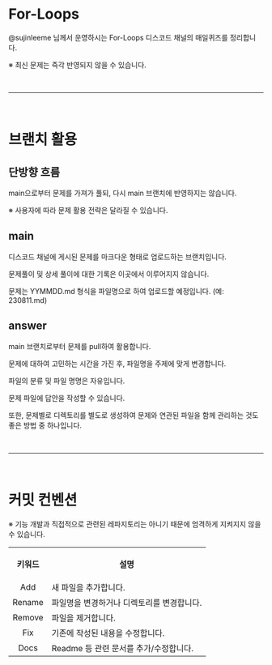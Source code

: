 # For-Loops
@sujinleeme 님께서 운영하시는 For-Loops 디스코드 채널의 매일퀴즈를 정리합니다.

※ 최신 문제는 즉각 반영되지 않을 수 있습니다.

<br><hr><br>

# 브랜치 활용

## 단방향 흐름

main으로부터 문제를 가져가 풀되, 다시 main 브랜치에 반영하지는 않습니다.

※ 사용자에 따라 문제 활용 전략은 달라질 수 있습니다.

## main

디스코드 채널에 게시된 문제를 마크다운 형태로 업로드하는 브랜치입니다.

문제풀이 및 상세 풀이에 대한 기록은 이곳에서 이루어지지 않습니다.

문제는 YYMMDD.md 형식을 파일명으로 하여 업로드할 예정입니다. (예: 230811.md)

## answer

main 브랜치로부터 문제를 pull하여 활용합니다.

문제에 대하여 고민하는 시간을 가진 후, 파일명을 주제에 맞게 변경합니다.

파일의 분류 및 파일 명명은 자유입니다.

문제 파일에 답안을 작성할 수 있습니다.

또한, 문제별로 디렉토리를 별도로 생성하여 문제와 연관된 파일을 함께 관리하는 것도 좋은 방법 중 하나입니다.

<br><hr><br>

# 커밋 컨벤션

※ 기능 개발과 직접적으로 관련된 레파지토리는 아니기 때문에 엄격하게 지켜지지 않을 수 있습니다.

<table>
<tr>
<th align="center">
<p> 
키워드
</p>
</th>
<th align="center">
<p> 
설명
</p>
</th>
</tr>
<tr>
<td align="center">
Add
</td>
<td align="left">
새 파일을 추가합니다.
</td>
</tr>
<tr>
<td align="center">
Rename
</td>
<td align="left">
파일명을 변경하거나 디렉토리를 변경합니다.
</td>
</tr>
<tr>
<td align="center">
Remove
</td>
<td align="left">
파일을 제거합니다.
</td>
</tr>
<tr>
<td align="center">
Fix
</td>
<td align="left">
기존에 작성된 내용을 수정합니다.
</td>
</tr>
<tr>
<td align="center">
Docs
</td>
<td align="left">
Readme 등 관련 문서를 추가/수정합니다.
</td>
</tr>
</table>
